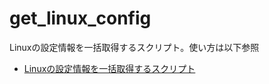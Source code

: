 # get_linux_config

Linuxの設定情報を一括取得するスクリプト。使い方は以下参照
- [Linuxの設定情報を一括取得するスクリプト](https://tech-mmmm.blogspot.com/2022/05/linux.html)
